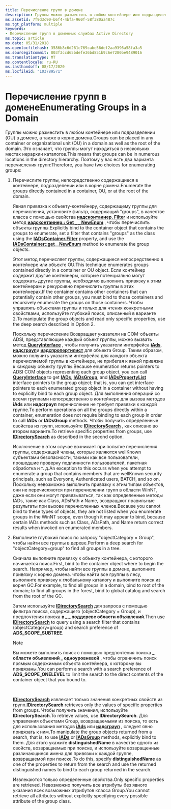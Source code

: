 ```yaml
---
title: Перечисление групп в домене
description: Группы можно разместить в любом контейнере или подразделении (OU) в домене, а также в корне домена.
ms.assetid: 7f9d3c90-b6f4-4bfa-960f-58f380aa487c
ms.tgt_platform: multiple
keywords:
- Перечисление групп в доменных службах Active Directory
ms.topic: article
ms.date: 05/31/2018
ms.openlocfilehash: 3586b8c6d261c769cabe56def2aa9396a58fa3a5
ms.sourcegitcommit: 803f3ccd65bdefe36bd851b9c6e7280be9489016
ms.translationtype: MT
ms.contentlocale: ru-RU
ms.lasthandoff: 08/17/2020
ms.locfileid: "103789571"
---
```

# <a name="enumerating-groups-in-a-domain"></a><span data-ttu-id="1a4cd-104">Перечисление групп в домене</span><span class="sxs-lookup"><span data-stu-id="1a4cd-104">Enumerating Groups in a Domain</span></span>

<span data-ttu-id="1a4cd-105">Группы можно разместить в любом контейнере или подразделении (OU) в домене, а также в корне домена.</span><span class="sxs-lookup"><span data-stu-id="1a4cd-105">Groups can be placed in any container or organizational unit (OU) in a domain as well as the root of the domain.</span></span> <span data-ttu-id="1a4cd-106">Это означает, что группы могут находиться в нескольких местах иерархии каталогов.</span><span class="sxs-lookup"><span data-stu-id="1a4cd-106">This means that groups can be in numerous locations in the directory hierarchy.</span></span> <span data-ttu-id="1a4cd-107">Поэтому у вас есть два варианта перечисления групп:</span><span class="sxs-lookup"><span data-stu-id="1a4cd-107">Therefore, you have two choices for enumerating groups:</span></span>

1.  <span data-ttu-id="1a4cd-108">Перечислите группы, непосредственно содержащиеся в контейнере, подразделении или в корне домена.</span><span class="sxs-lookup"><span data-stu-id="1a4cd-108">Enumerate the groups directly contained in a container, OU, or at the root of the domain.</span></span>

    <span data-ttu-id="1a4cd-109">Явная привязка к объекту-контейнеру, содержащему группы для перечисления, установите фильтр, содержащий "groups", в качестве класса с помощью свойства [**иадсконтаинер. Filter**](/windows/desktop/api/iads/nn-iads-iadscontainer) и используйте метод [**иадсконтаинер:: Get \_ \_ NewEnum**](/windows/desktop/api/iads/nf-iads-iadscontainer-get__newenum) , чтобы перечислить объекты группы.</span><span class="sxs-lookup"><span data-stu-id="1a4cd-109">Explicitly bind to the container object that contains the groups to enumerate, set a filter that contains "groups" as the class using the [**IADsContainer.Filter**](/windows/desktop/api/iads/nn-iads-iadscontainer) property, and use the [**IADsContainer::get\_\_NewEnum**](/windows/desktop/api/iads/nf-iads-iadscontainer-get__newenum) method to enumerate the group objects.</span></span>

    <span data-ttu-id="1a4cd-110">Этот метод перечисляет группы, содержащиеся непосредственно в контейнере или объекте OU.</span><span class="sxs-lookup"><span data-stu-id="1a4cd-110">This technique enumerates groups contained directly in a container or OU object.</span></span> <span data-ttu-id="1a4cd-111">Если контейнер содержит другие контейнеры, которые потенциально могут содержать другие группы, необходимо выполнить привязку к этим контейнерам и рекурсивно перечислить группы в этих контейнерах.</span><span class="sxs-lookup"><span data-stu-id="1a4cd-111">If the container contains other containers that can potentially contain other groups, you must bind to those containers and recursively enumerate the groups on those containers.</span></span> <span data-ttu-id="1a4cd-112">Чтобы управлять объектами группы и только для чтения конкретными свойствами, используйте глубокий поиск, описанный в варианте 2.</span><span class="sxs-lookup"><span data-stu-id="1a4cd-112">To manipulate the group objects and read only specific properties, use the deep search described in Option 2.</span></span>

    <span data-ttu-id="1a4cd-113">Поскольку перечисление Возвращает указатели на COM-объекты ADSI, представляющие каждый объект группы, можно вызвать метод [**QueryInterface**](/windows/win32/api/unknwn/nf-unknwn-iunknown-queryinterface(q)) , чтобы получить указатели интерфейса [**iAds**](/windows/desktop/api/iads/nn-iads-iads), [**иадсграуп**](/windows/desktop/api/iads/nn-iads-iadsgroup)и [**иадспропертилист**](/windows/desktop/api/iads/nn-iads-iadspropertylist) для объекта Group. Таким образом, можно получить указатели интерфейса для каждого объекта перечисляемой группы в контейнере, не прибегая к явной привязке к каждому объекту группы.</span><span class="sxs-lookup"><span data-stu-id="1a4cd-113">Because enumeration returns pointers to ADSI COM objects representing each group object, you can call [**QueryInterface**](/windows/win32/api/unknwn/nf-unknwn-iunknown-queryinterface(q)) to get [**IADs**](/windows/desktop/api/iads/nn-iads-iads), [**IADsGroup**](/windows/desktop/api/iads/nn-iads-iadsgroup), and [**IADsPropertyList**](/windows/desktop/api/iads/nn-iads-iadspropertylist) interface pointers to the group object; that is, you can get interface pointers to each enumerated group object in a container without having to explicitly bind to each group object.</span></span> <span data-ttu-id="1a4cd-114">Для выполнения операций со всеми группами непосредственно в контейнере для вызова методов **iAds** или **иадсграуп** перечисление не требует привязки к каждой группе.</span><span class="sxs-lookup"><span data-stu-id="1a4cd-114">To perform operations on all the groups directly within a container, enumeration does not require binding to each group in order to call **IADs** or **IADsGroup** methods.</span></span> <span data-ttu-id="1a4cd-115">Чтобы получить определенные свойства из групп, используйте [**IDirectorySearch**](/windows/desktop/api/iads/nn-iads-idirectorysearch) , как описано во втором варианте.</span><span class="sxs-lookup"><span data-stu-id="1a4cd-115">To retrieve specific properties from groups, use [**IDirectorySearch**](/windows/desktop/api/iads/nn-iads-idirectorysearch) as described in the second option.</span></span>

    <span data-ttu-id="1a4cd-116">Исключение в этом случае возникает при попытке перечисления группы, содержащей члены, которые являются wellKnown субъектами безопасности, такими как все пользователи, прошедшие проверку подлинности пользователей, пакетная обработка и т. д.</span><span class="sxs-lookup"><span data-stu-id="1a4cd-116">An exception to this occurs when you attempt to enumerate a group that contains members that are wellKnown security principals, such as Everyone, Authenticated users, BATCH, and so on.</span></span> <span data-ttu-id="1a4cd-117">Поскольку невозможно выполнить привязку к этим типам объектов, они не перечисляются при перечислении групп в области WinNT, даже если они могут привязываться, так как определенные методы IADs, такие как Class, ADsPath и Name, возвращают правильные результаты при вызове перечисленных членов.</span><span class="sxs-lookup"><span data-stu-id="1a4cd-117">Because you cannot bind to these types of objects, they are not listed when you enumerate groups in the WinNT scope, even though it may appear to bind, because certain IADs methods such as Class, ADsPath, and Name return correct results when invoked on enumerated members.</span></span>

2.  <span data-ttu-id="1a4cd-118">Выполните глубокий поиск по запросу "objectCategory = Group", чтобы найти все группы в дереве.</span><span class="sxs-lookup"><span data-stu-id="1a4cd-118">Perform a deep search for "objectCategory=group" to find all groups in a tree.</span></span>

    <span data-ttu-id="1a4cd-119">Сначала выполните привязку к объекту контейнера, с которого начинается поиск.</span><span class="sxs-lookup"><span data-stu-id="1a4cd-119">First, bind to the container object where to begin the search.</span></span> <span data-ttu-id="1a4cd-120">Например, чтобы найти все группы в домене, выполните привязку к корню домена. чтобы найти все группы в лесу, выполните привязку к глобальному каталогу и выполните поиск из корня GC.</span><span class="sxs-lookup"><span data-stu-id="1a4cd-120">For example, to find all groups in a domain, bind to root of the domain; to find all groups in the forest, bind to global catalog and search from the root of the GC.</span></span>

    <span data-ttu-id="1a4cd-121">Затем используйте [**IDirectorySearch**](/windows/desktop/api/iads/nn-iads-idirectorysearch) для запроса с помощью фильтра поиска, содержащего (objectCategory = Group), и предпочтения поиска **в \_ \_ поддереве области объявлений**.</span><span class="sxs-lookup"><span data-stu-id="1a4cd-121">Then use [**IDirectorySearch**](/windows/desktop/api/iads/nn-iads-idirectorysearch) to query using a search filter that contains (objectCategory=group) and search preference of **ADS\_SCOPE\_SUBTREE**.</span></span>

    > [!Note]  
    > <span data-ttu-id="1a4cd-122">Вы можете выполнить поиск с помощью предпочтения поиска **\_ области объявлений \_ одноуровневой** , чтобы ограничить поиск прямым содержимым объекта контейнера, к которому вы привязаны.</span><span class="sxs-lookup"><span data-stu-id="1a4cd-122">You can perform a search with a search preference of **ADS\_SCOPE\_ONELEVEL** to limit the search to the direct contents of the container object that you bound to.</span></span>

     

    <span data-ttu-id="1a4cd-123">[**IDirectorySearch**](/windows/desktop/api/iads/nn-iads-idirectorysearch) извлекает только значения конкретных свойств из групп.</span><span class="sxs-lookup"><span data-stu-id="1a4cd-123">[**IDirectorySearch**](/windows/desktop/api/iads/nn-iads-idirectorysearch) retrieves only the values of specific properties from groups.</span></span> <span data-ttu-id="1a4cd-124">Чтобы получить значения, используйте **IDirectorySearch**.</span><span class="sxs-lookup"><span data-stu-id="1a4cd-124">To retrieve values, use **IDirectorySearch**.</span></span> <span data-ttu-id="1a4cd-125">Для управления объектами Group, возвращаемыми из поиска, то есть для использования методов [**iAds**](/windows/desktop/api/iads/nn-iads-iads) или [**иадсграуп**](/windows/desktop/api/iads/nn-iads-iadsgroup) , следует явно привязать к ним.</span><span class="sxs-lookup"><span data-stu-id="1a4cd-125">To manipulate the group objects returned from a search, that is, to use [**IADs**](/windows/desktop/api/iads/nn-iads-iads) or [**IADsGroup**](/windows/desktop/api/iads/nn-iads-iadsgroup) methods, explicitly bind to them.</span></span> <span data-ttu-id="1a4cd-126">Для этого укажите **distinguishedName** в качестве одного из свойств, возвращаемых при поиске, и используйте возвращенные различающиеся имена для привязки к каждой группе, возвращаемой при поиске.</span><span class="sxs-lookup"><span data-stu-id="1a4cd-126">To do this, specify **distinguishedName** as one of the properties to return from the search and use the returned distinguished names to bind to each group returned in the search.</span></span>

    <span data-ttu-id="1a4cd-127">Извлекаются только определенные свойства.</span><span class="sxs-lookup"><span data-stu-id="1a4cd-127">Only specific properties are retrieved.</span></span> <span data-ttu-id="1a4cd-128">Невозможно получить все атрибуты без явного указания всех возможных атрибутов класса Group.</span><span class="sxs-lookup"><span data-stu-id="1a4cd-128">You cannot retrieve all attributes without explicitly specifying every possible attribute of the group class.</span></span>

 

 